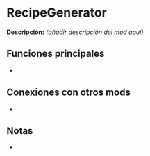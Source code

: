 # RecipeGenerator

**Descripción:** *(añadir descripción del mod aquí)*

## Funciones principales
- 

## Conexiones con otros mods
- 

## Notas
- 
